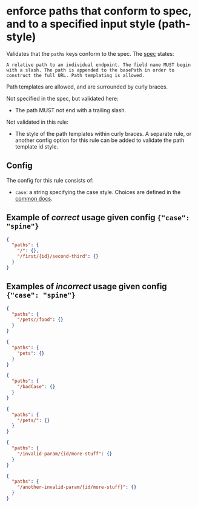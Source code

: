 # enforce paths that conform to spec, and to a specified input style (path-style)

Validates that the `paths` keys conform to the spec.  The [spec](https://github.com/OAI/OpenAPI-Specification/blob/master/versions/2.0.md#pathsObject) states: 

```
A relative path to an individual endpoint. The field name MUST begin with a slash. The path is appended to the basePath in order to construct the full URL. Path templating is allowed.
```

Path templates are allowed, and are surrounded by curly braces.

Not specified in the spec, but validated here:

* The path MUST not end with a trailing slash.

Not validated in this rule:

* The style of the path templates within curly braces.  A separate rule, or another config option for this rule can be added to validate the path template id style.

## Config

The config for this rule consists of:

* `case`: a string specifying the case style.  Choices are defined in the [common docs](../common.md).

## Example of *correct* usage given config `{"case": "spine"}` 

```json
{
  "paths": {
    "/": {},
    "/first/{id}/second-third": {}
  }
}
```

## Examples of *incorrect* usage given config `{"case": "spine"}` 

```json
{
  "paths": {
    "/pets//food": {}
  }
}
```

```json
{
  "paths": {
    "pets": {}
  }
}
```

```json
{
  "paths": {
    "/badCase": {}
  }
}
```

```json
{
  "paths": {
    "/pets/": {}
  }
}
```

```json
{
  "paths": {
    "/invalid-param/{id/more-stuff": {}
  }
}
```

```json
{
  "paths": {
    "/another-invalid-param/{id/more-stuff}": {}
  }
}
```
